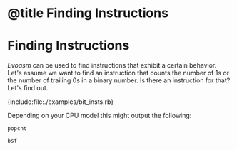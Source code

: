 # @title Finding Instructions
# Finding Instructions

*Evoasm* can be used to find instructions that exhibit a certain behavior.
Let's assume we want to find an instruction that counts the number of 1s or the number 
of trailing 0s in a binary number.
Is there an instruction for that? Let's find out.

{include:file:./examples/bit_insts.rb}

Depending on your CPU model this might output the following:

```
popcnt

bsf
```
